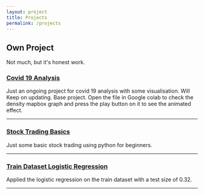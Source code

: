 ```yaml
---
layout: project
title: Projects
permalink: /projects
---
```

<!-- Write The Project Markdown here -->

## Own Project

Not much, but it's honest work.

### [Covid 19 Analysis](https://github.com/missjaanii/Covid19Analysis)
Just an ongoing project for covid 19 analysis with some visualisation. Will Keep on updating. Base project. Open the file in Google colab to check the density mapbox graph and press the play button on it to see the animated effect.

<hr>

### [Stock Trading Basics](https://github.com/missjaanii/StockTradingBasics)

Just some basic stock trading using python for beginners.


<hr>

### [Train Dataset Logistic Regression](https://github.com/missjaanii/Train-Dataset-Logistic-Regression)

Applied the logistic regression on the train dataset with a test size of 0.32.

<hr>

